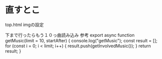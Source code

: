# 直すとこ
top.html imgの設定

下まで行ったらもう１０っ曲読み込み
参考
export async function getMusic(limit = 10, startAfter) {
  console.log("getMusic");
  const result = [];
  for (const i = 0; i < limit; i++) {
    result.push(getInvolvedMusic());
  }
  return result;
}